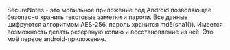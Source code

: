 SecureNotes - это мобильное приложение под Android позволяющее безопасно хранить текстовые заметки и пароли. Все данные шифруются 
алгоритмом AES-256, пароль хранится md5(sha1()). Имеется возможность делать резервную копию и восстановление из неё. 
Это моё первое android-приложение.
